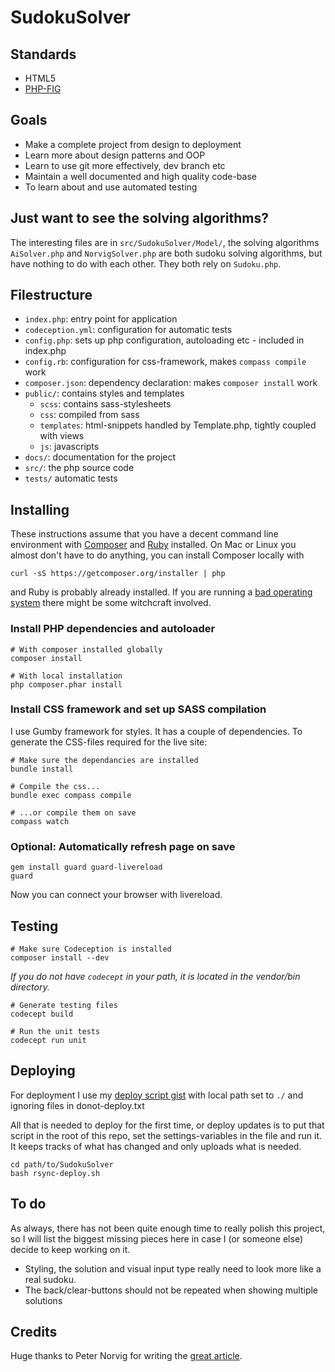 # SudokuSolver

## Standards

- HTML5
- [PHP-FIG](www.php-fig.org)

## Goals

- Make a complete project from design to deployment
- Learn more about design patterns and OOP
- Learn to use git more effectively, dev branch etc
- Maintain a well documented and high quality code-base
- To learn about and use automated testing

## Just want to see the solving algorithms?

The interesting files are in `src/SudokuSolver/Model/`, the solving algorithms
`AiSolver.php` and `NorvigSolver.php` are both sudoku solving algorithms, but
have nothing to do with each other. They both rely on `Sudoku.php`.

## Filestructure

- `index.php`: entry point for application
- `codeception.yml`: configuration for automatic tests
- `config.php`: sets up php configuration, autoloading etc - included in index.php
- `config.rb`: configuration for css-framework, makes `compass compile` work
- `composer.json`: dependency declaration: makes `composer install` work
- `public/`: contains styles and templates
    - `scss`: contains sass-stylesheets
    - `css`: compiled from sass
    - `templates`: html-snippets handled by Template.php, tightly coupled with views
    - `js`: javascripts
- `docs/`: documentation for the project
- `src/`: the php source code
- `tests/` automatic tests

## Installing

These instructions assume that you have a decent command line environment with
[Composer](http://getcomposer.org/) and [Ruby](https://www.ruby-lang.org/) installed.
On Mac or Linux you almost don't have to do anything, you can install Composer locally with

    curl -sS https://getcomposer.org/installer | php

and Ruby is probably already installed. If you are running a
[bad operating system](http://windows.microsoft.com/) there might be some witchcraft
involved.

### Install PHP dependencies and autoloader

    # With composer installed globally
    composer install

    # With local installation
    php composer.phar install

### Install CSS framework and set up SASS compilation

I use Gumby framework for styles. It has a couple of dependencies. To generate
the CSS-files required for the live site:

    # Make sure the dependancies are installed
    bundle install

    # Compile the css...
    bundle exec compass compile

    # ...or compile them on save
    compass watch

### Optional: Automatically refresh page on save

    gem install guard guard-livereload
    guard

Now you can connect your browser with livereload.

## Testing

    # Make sure Codeception is installed
    composer install --dev

_If you do not have `codecept` in your path, it is located in the vendor/bin directory._

    # Generate testing files
    codecept build

    # Run the unit tests
    codecept run unit

## Deploying

For deployment I use my [deploy script gist](https://gist.github.com/alcesleo/6581757)
with local path set to `./` and ignoring files in donot-deploy.txt

All that is needed to deploy for the first time, or deploy updates is to put
that script in the root of this repo, set the settings-variables in the file
and run it. It keeps tracks of what has changed and only uploads what is needed.

    cd path/to/SudokuSolver
    bash rsync-deploy.sh

## To do

As always, there has not been quite enough time to really polish this project,
so I will list the biggest missing pieces here in case I (or someone else) decide
to keep working on it.

- Styling, the solution and visual input type really need to look more like a real sudoku.
- The back/clear-buttons should not be repeated when showing multiple solutions

## Credits

Huge thanks to Peter Norvig for writing the [great article](http://norvig.com/sudoku.html).
